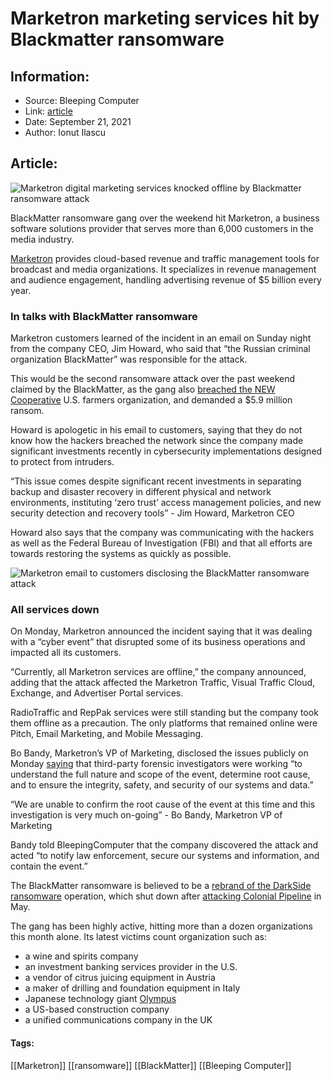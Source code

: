 # Marketron marketing services hit by Blackmatter ransomware
### 

## Information:
+ Source: Bleeping Computer
+ Link: [article](https://www.bleepingcomputer.com/news/security/marketron-marketing-services-hit-by-blackmatter-ransomware/)
+ Date: September 21, 2021
+ Author: Ionut Ilascu


## Article:
![Marketron digital marketing services knocked offline by Blackmatter ransomware attack ](https://www.bleepstatic.com/content/hl-images/2021/09/20/Marketron.jpg)


BlackMatter ransomware gang over the weekend hit Marketron, a business software solutions provider that serves more than 6,000 customers in the media industry.


[Marketron](https://www.marketron.com/) provides cloud-based revenue and traffic management tools for broadcast and media organizations. It specializes in revenue management and audience engagement, handling advertising revenue of $5 billion every year.


### In talks with BlackMatter ransomware


Marketron customers learned of the incident in an email on Sunday night from the company CEO, Jim Howard, who said that “the Russian criminal organization BlackMatter” was responsible for the attack.


This would be the second ransomware attack over the past weekend claimed by the BlackMatter, as the gang also [breached the NEW Cooperative](https://www.bleepingcomputer.com/news/security/us-farmer-cooperative-hit-by-59m-blackmatter-ransomware-attack/) U.S. farmers organization, and demanded a $5.9 million ransom.


Howard is apologetic in his email to customers, saying that they do not know how the hackers breached the network since the company made significant investments recently in cybersecurity implementations designed to protect from intruders.



“This issue comes despite significant recent investments in separating backup and disaster recovery in different physical and network environments, instituting ‘zero trust’ access management policies, and new security detection and recovery tools” - Jim Howard, Marketron CEO



Howard also says that the company was communicating with the hackers as well as the Federal Bureau of Investigation (FBI) and that all efforts are towards restoring the systems as quickly as possible.


![Marketron email to customers disclosing the BlackMatter ransomware attack](https://www.bleepstatic.com/images/news/u/1100723/Ransomware/BlackMatter/MarketronBlackMatter.jpg)


### All services down


On Monday, Marketron announced the incident saying that it was dealing with a “cyber event” that disrupted some of its business operations and impacted all its customers.


“Currently, all Marketron services are offline,” the company announced, adding that the attack affected the Marketron Traffic, Visual Traffic Cloud, Exchange, and Advertiser Portal services.


RadioTraffic and RepPak services were still standing but the company took them offline as a precaution. The only platforms that remained online were Pitch, Email Marketing, and Mobile Messaging.


Bo Bandy, Marketron’s VP of Marketing, disclosed the issues publicly on Monday [saying](https://www.marketron.com/status/) that third-party forensic investigators were working “to understand the full nature and scope of the event, determine root cause, and to ensure the integrity, safety, and security of our systems and data.”



“We are unable to confirm the root cause of the event at this time and this investigation is very much on-going” - Bo Bandy, Marketron VP of Marketing



Bandy told BleepingComputer that the company discovered the attack and acted “to notify law enforcement, secure our systems and information, and contain the event.”


The BlackMatter ransomware is believed to be a [rebrand of the DarkSide ransomware](https://www.bleepingcomputer.com/news/security/darkside-ransomware-gang-returns-as-new-blackmatter-operation/) operation, which shut down after [attacking Colonial Pipeline](https://www.bleepingcomputer.com/news/security/largest-us-pipeline-shuts-down-operations-after-ransomware-attack/) in May.


The gang has been highly active, hitting more than a dozen organizations this month alone. Its latest victims count organization such as:


* a wine and spirits company
* an investment banking services provider in the U.S.
* a vendor of citrus juicing equipment in Austria
* a maker of drilling and foundation equipment in Italy
* Japanese technology giant [Olympus](https://www.bleepingcomputer.com/news/security/blackmatter-ransomware-hits-medical-technology-giant-olympus/)
* a US-based construction company
* a unified communications company in the UK




#### Tags:
[[Marketron]] [[ransomware]] [[BlackMatter]] [[Bleeping Computer]]
